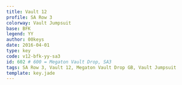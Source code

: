 ```yaml
---
title: Vault 12
profile: SA Row 3
colorway: Vault Jumpsuit
base: BFK
legend: YY
author: 00keys
date: 2016-04-01
type: key
code: v12-bfk-yy-sa3
id: 602 # 600 = Megaton Vault Drop, SA3
tags: SA Row 3, Vault 12, Megaton Vault Drop GB, Vault Jumpsuit
template: key.jade
---
```


<span class="more"> 
